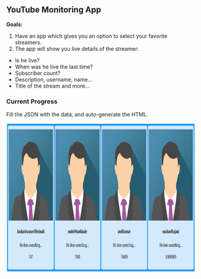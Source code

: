 ## YouTube Monitoring App

**Goals:**

1. Have an app which gives you an option to select your favorite streamers.
2. The app will show you live details of the streamer:
  * Is he live?
  * When was he live the last time?
  * Subscriber count?
  * Description, username, name...
  * Title of the stream
and more...

### Current Progress

Fill the JSON with the data, and auto-generate the HTML.

<img src="github/ScreenShot.png" height="400px"/>
